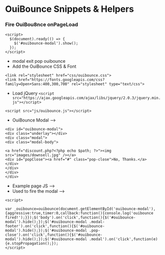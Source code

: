 # OuiBounce Snippets & Helpers

### Fire OuiBou8nce onPageLoad

```
<script>
  $(document).ready(() => {
    $('#ouibounce-modal').show();
  });
</script>
``` 
- modal exit pop ouibounce
- Add the OuiBounce CSS & Font

```
<link rel="stylesheet" href="css/ouibounce.css">
<link href="https://fonts.googleapis.com/css?family=Open+Sans:400,300,700" rel="stylesheet" type="text/css">
```

- Load jQuery
``` <script src="https://ajax.googleapis.com/ajax/libs/jquery/2.0.3/jquery.min.js"></script> ```

```
<script src="js/ouibounce.js"></script>
```

- OuiBounce Modal -->
```
<div id="ouibounce-modal">
<div class="underlay"></div>
<div class="modal">
<div class="modal-body">

<a href="discount.php?<?php echo $path; ?>"><img src="images/downsell.jpg" /></a>
<div id="popClose"><a href="#" class="pop-close">No, Thanks.</a> </div>
</div>
</div>
</div>
```
- Example page JS        -->
- Used to fire the modal -->

```
<script>

var _ouibounce=ouibounce(document.getElementById('ouibounce-modal'),{aggressive:true,timer:0,callback:function(){console.log('ouibounce fired!');}});$('body').on('click',function(){$('#ouibounce-modal').hide();});$('#ouibounce-modal .modal-footer').on('click',function(){$('#ouibounce-modal').hide();});$('#ouibounce-modal .pop-close').on('click',function(){$('#ouibounce-modal').hide();});$('#ouibounce-modal .modal').on('click',function(e){e.stopPropagation();});
</script>
```


<!--------- hardcode pixels examples ----------->
